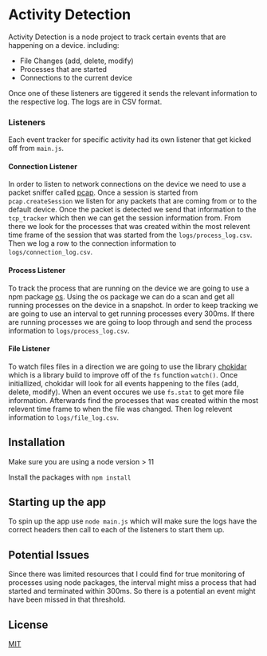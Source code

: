 # Activity Detection
Activity Detection is a node project to track certain events that are happening on a device. 
including:
 - File Changes (add, delete, modify)
 - Processes that are started
 - Connections to the current device

Once one of these listeners are tiggered it sends the relevant information to the respective log. The logs are in
CSV format. 

### Listeners

Each event tracker for specific activity had its own listener that get kicked off from `main.js`.

#### Connection Listener

In order to listen to network connections on the device we need to use a packet sniffer called [pcap](https://www.npmjs.com/package/pcap). Once a session is started from `pcap.createSession` we listen for any packets that are coming from or to the default device. Once the packet is detected we send that information to the `tcp_tracker` which then we can get the session information from. From there we look for the processes that was created within the most relevent time frame of the session that was started from the `logs/process_log.csv`. Then we log a row to the connection information to `logs/connection_log.csv`.

#### Process Listener

To track the process that are running on the device we are going to use a npm package [os](https://www.npmjs.com/package/os). Using the os package we can do a scan and get all running processes on the device in a snapshot. In order to keep tracking we are going to use an interval to get running processes every 300ms. If there are running processes we are going to loop through and send the process information to `logs/process_log.csv`.

#### File Listener

To watch files files in a direction we are going to use the library [chokidar](https://www.npmjs.com/package/chokidar) which is a library build to improve off of the `fs` function `watch()`. Once initiallized, chokidar will look for all events happening to the files (add, delete, modify). When an event occures we use `fs.stat` to get more file information. Afterwards find the processes that was created within the most relevent time frame to when the file was changed. Then log relevent information to `logs/file_log.csv`.


## Installation 

Make sure you are using a node version > 11

Install the packages with `npm install`

## Starting up the app

To spin up the app use `node main.js` which will make sure the logs have the correct headers then call to each of the listeners to start them up. 

## Potential Issues
Since there was limited resources that I could find for true monitoring of processes using node packages, the interval might miss a process that had started and terminated within 300ms. So there is a potential an event might have been missed in that threshold. 

## License
[MIT](https://choosealicense.com/licenses/mit/)